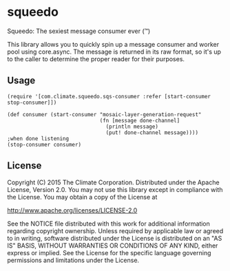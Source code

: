 # squeedo

Squeedo: The sexiest message consumer ever (™)

This library allows you to quickly spin up a message consumer and worker
pool using core.async. The message is returned in its raw format,
so it's up to the caller to determine the proper reader for their purposes.

## Usage

    (require '[com.climate.squeedo.sqs-consumer :refer [start-consumer stop-consumer]])

    (def consumer (start-consumer "mosaic-layer-generation-request"
                                  (fn [message done-channel] 
                                    (println message)
                                    (put! done-channel message))))
    ;when done listening
    (stop-consumer consumer)  

## License

Copyright (C) 2015 The Climate Corporation. Distributed under the Apache
License, Version 2.0.  You may not use this library except in compliance with
the License. You may obtain a copy of the License at

   http://www.apache.org/licenses/LICENSE-2.0

See the NOTICE file distributed with this work for additional information
regarding copyright ownership.  Unless required by applicable law or agreed
to in writing, software distributed under the License is distributed on an
"AS IS" BASIS, WITHOUT WARRANTIES OR CONDITIONS OF ANY KIND, either express
or implied.  See the License for the specific language governing permissions
and limitations under the License.
